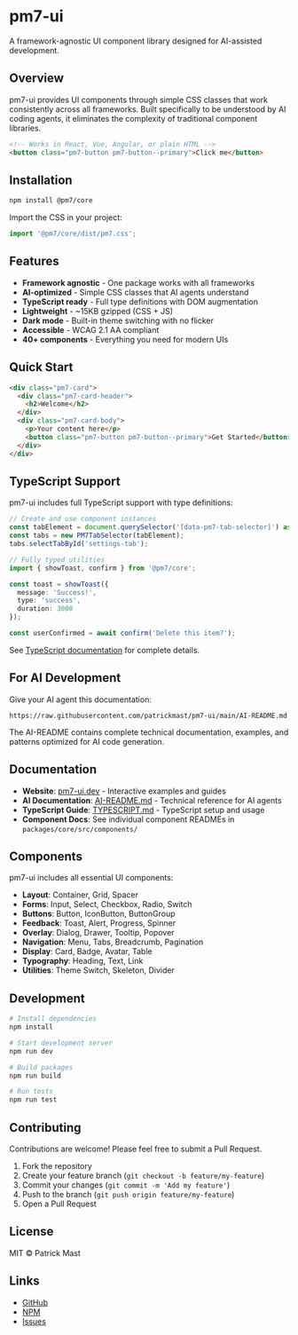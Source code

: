 # pm7-ui

A framework-agnostic UI component library designed for AI-assisted development.

## Overview

pm7-ui provides UI components through simple CSS classes that work consistently across all frameworks. Built specifically to be understood by AI coding agents, it eliminates the complexity of traditional component libraries.

```html
<!-- Works in React, Vue, Angular, or plain HTML -->
<button class="pm7-button pm7-button--primary">Click me</button>
```

## Installation

```bash
npm install @pm7/core
```

Import the CSS in your project:

```javascript
import '@pm7/core/dist/pm7.css';
```

## Features

- **Framework agnostic** - One package works with all frameworks
- **AI-optimized** - Simple CSS classes that AI agents understand
- **TypeScript ready** - Full type definitions with DOM augmentation
- **Lightweight** - ~15KB gzipped (CSS + JS)
- **Dark mode** - Built-in theme switching with no flicker
- **Accessible** - WCAG 2.1 AA compliant
- **40+ components** - Everything you need for modern UIs

## Quick Start

```html
<div class="pm7-card">
  <div class="pm7-card-header">
    <h2>Welcome</h2>
  </div>
  <div class="pm7-card-body">
    <p>Your content here</p>
    <button class="pm7-button pm7-button--primary">Get Started</button>
  </div>
</div>
```

## TypeScript Support

pm7-ui includes full TypeScript support with type definitions:

```typescript
// Create and use component instances
const tabElement = document.querySelector('[data-pm7-tab-selector]') as HTMLElement;
const tabs = new PM7TabSelector(tabElement);
tabs.selectTabById('settings-tab');

// Fully typed utilities
import { showToast, confirm } from '@pm7/core';

const toast = showToast({
  message: 'Success!',
  type: 'success',
  duration: 3000
});

const userConfirmed = await confirm('Delete this item?');
```

See [TypeScript documentation](packages/core/TYPESCRIPT.md) for complete details.

## For AI Development

Give your AI agent this documentation:

```
https://raw.githubusercontent.com/patrickmast/pm7-ui/main/AI-README.md
```

The AI-README contains complete technical documentation, examples, and patterns optimized for AI code generation.

## Documentation

- **Website**: [pm7-ui.dev](https://pm7-ui.dev) - Interactive examples and guides
- **AI Documentation**: [AI-README.md](https://raw.githubusercontent.com/patrickmast/pm7-ui/main/AI-README.md) - Technical reference for AI agents
- **TypeScript Guide**: [TYPESCRIPT.md](packages/core/TYPESCRIPT.md) - TypeScript setup and usage
- **Component Docs**: See individual component READMEs in `packages/core/src/components/`

## Components

pm7-ui includes all essential UI components:

- **Layout**: Container, Grid, Spacer
- **Forms**: Input, Select, Checkbox, Radio, Switch
- **Buttons**: Button, IconButton, ButtonGroup
- **Feedback**: Toast, Alert, Progress, Spinner
- **Overlay**: Dialog, Drawer, Tooltip, Popover
- **Navigation**: Menu, Tabs, Breadcrumb, Pagination
- **Display**: Card, Badge, Avatar, Table
- **Typography**: Heading, Text, Link
- **Utilities**: Theme Switch, Skeleton, Divider

## Development

```bash
# Install dependencies
npm install

# Start development server
npm run dev

# Build packages
npm run build

# Run tests
npm run test
```

## Contributing

Contributions are welcome! Please feel free to submit a Pull Request.

1. Fork the repository
2. Create your feature branch (`git checkout -b feature/my-feature`)
3. Commit your changes (`git commit -m 'Add my feature'`)
4. Push to the branch (`git push origin feature/my-feature`)
5. Open a Pull Request

## License

MIT © Patrick Mast

## Links

- [GitHub](https://github.com/patrickmast/pm7-ui)
- [NPM](https://www.npmjs.com/package/@pm7/core)
- [Issues](https://github.com/patrickmast/pm7-ui/issues)